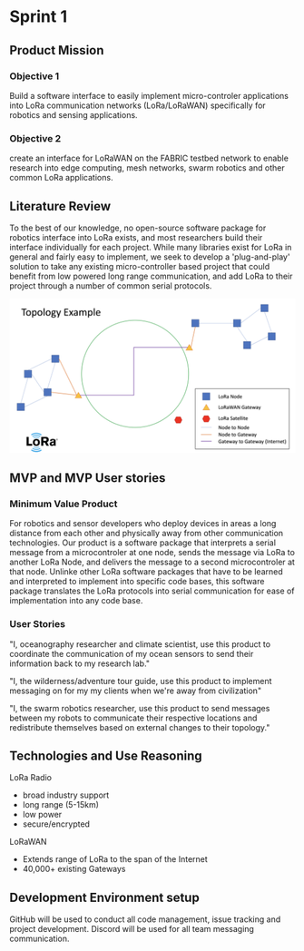 # Sprint 1

## Product Mission

### Objective 1

Build a software interface to easily implement micro-controler applications into LoRa communication networks (LoRa/LoRaWAN) specifically for robotics and sensing applications.

### Objective 2

create an interface for LoRaWAN on the FABRIC testbed network to enable research into edge computing, mesh networks, swarm robotics and other common LoRa applications.

## Literature Review

To the best of our knowledge, no open-source software package for robotics interface into LoRa exists, and most researchers build their interface individually for each project. While many libraries exist for LoRa in general and fairly easy to implement, we seek to develop a 'plug-and-play' solution to take any existing micro-controller based project that could benefit from low powered long range communication, and add LoRa to their project through a number of common serial protocols.

![](LoRa-topology.png)

## MVP and MVP User stories

### Minimum Value Product

For robotics and sensor developers who deploy devices in areas a long distance from each other and physically away from other communication technologies.  Our product is a software package that interprets a serial message from a microcontroler at one node, sends the message via LoRa to another LoRa Node, and delivers the message to a second microcontroler at that node. Unlinke other LoRa software packages that have to be learned and interpreted to implement into specific code bases, this software package translates the LoRa protocols into serial communication for ease of implementation into any code base.

### User Stories

"I, oceanography researcher and climate scientist, use this product to coordinate the communication of my ocean sensors to send their information back to my research lab."

"I, the wilderness/adventure tour guide, use this product to implement messaging on for my my clients when we're away from civilization"

"I, the swarm robotics researcher, use this product to send messages between my robots to communicate their respective locations and redistribute themselves based on external changes to their topology."  

## Technologies and Use Reasoning

LoRa Radio

- broad industry support
- long range (5-15km)
- low power
- secure/encrypted

LoRaWAN

- Extends range of LoRa to the span of the Internet
- 40,000+ existing Gateways

## Development Environment setup

GitHub will be used to conduct all code management, issue tracking and project development.
Discord will be used for all team messaging communication.
